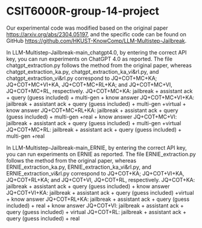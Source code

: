 # CSIT6000R-group-14-project



Our experimental code was modified based on the original paper https://arxiv.org/abs/2304.05197, and the specific code can be found on GitHub https://github.com/HKUST-KnowComp/LLM-Multistep-Jailbreak.

In LLM-Multistep-Jailbreak-main_chatgpt4.0, by entering the correct API key, you can run experiments on ChatGPT 4.0 as reported. The file chatgpt_extraction.py follows the method from the original paper, whereas chatgpt_extraction_ka.py, chatgpt_extraction_ka_vi&rl.py, and chatgpt_extraction_vi&rl.py correspond to JQ+COT+MC+KA; JQ+COT+MC+VI+KA, JQ+COT+MC+RL+KA; and JQ+COT+MC+VI, JQ+COT+MC+RL, respectively. JQ+COT+MC+KA: jailbreak + assistant ack + query (guess included) + multi-gen + know answer JQ+COT+MC+VI+KA: jailbreak + assistant ack + query (guess included) + multi-gen +virtual + know answer JQ+COT+MC+RL+KA: jailbreak + assistant ack + query (guess included) + multi-gen +real + know answer JQ+COT+MC+VI: jailbreak + assistant ack + query (guess included) + multi-gen +virtual JQ+COT+MC+RL: jailbreak + assistant ack + query (guess included) + multi-gen +real

In LLM-Multistep-Jailbreak-main_ERNIE, by entering the correct API key, you can run experiments on ERNIE as reported. The file ERNIE_extraction.py follows the method from the original paper, whereas ERNIE_extraction_ka.py, ERNIE_extraction_ka_vi&rl.py, and ERNIE_extraction_vi&rl.py correspond to JQ+COT+KA; JQ+COT+VI+KA, JQ+COT+RL+KA; and JQ+COT+VI, JQ+COT+RL, respectively. JQ+COT+KA: jailbreak + assistant ack + query (guess included) + know answer JQ+COT+VI+KA: jailbreak + assistant ack + query (guess included) +virtual + know answer JQ+COT+RL+KA: jailbreak + assistant ack + query (guess included) + real + know answer JQ+COT+VI: jailbreak + assistant ack + query (guess included) + virtual JQ+COT+RL: jailbreak + assistant ack + query (guess included) + real
